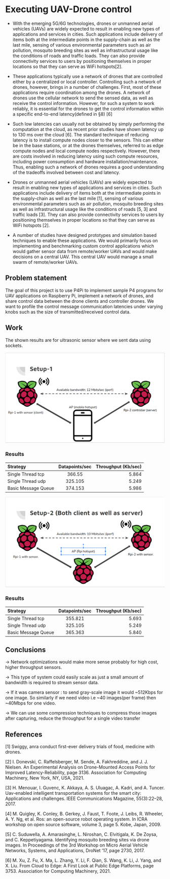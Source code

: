 # Executing UAV-Drone control

- With the emerging 5G/6G technologies, drones or unmanned aerial vehicles (UAVs) are widely expected to result in enabling new types of applications and services in cities. Such applications include delivery of items both at the intermediate points in the supply-chain as well as the last mile, sensing of various environmental parameters such as air pollution, mosquito breeding sites as well as infrastructural usage like the conditions of roads and traffic loads. They can also provide connectivity services to users by positioning themselves in proper locations so that they can serve as WiFi hotspots[2].

- These applications typically use a network of drones that are controlled either by a centralized or local controller. Controlling such a network of drones, however, brings in a number of challenges. First, most of these applications require coordination among the drones. A network of drones use the cellular network to send the sensed data, as well as receive the control information. However, for such a system to work reliably, it is essential for the drones to get the control information within a specific end-to-end latency(defined in §8) [6]

- Such low latencies can usually not be obtained by simply performing the computation at the cloud, as recent prior studies have shown latency up to 130 ms over the cloud [6]. The standard technique of reducing latency is to install compute nodes closer to the sensors. This can either be in the base stations, or at the drones themselves, referred to as edge compute nodes and local compute nodes respectively. However, there are costs involved in reducing latency using such compute resources, including power consumption and hardware installation/maintenance. Thus, enabling such a network of drones requires a good understanding of the tradeoffs involved between cost and latency.

- Drones or unmanned aerial vehicles (UAVs) are widely expected to result in enabling new types of applications and services in cities. Such applications include delivery of items both at the intermediate points in the supply-chain as well as the last mile [1], sensing of various environmental parameters such as air pollution, mosquito breeding sites as well as infrastructural usage like the conditions of roads [5, 3] and traffic loads [3]. They can also provide connectivity services to users by positioning themselves in proper locations so that they can serve as WiFi hotspots [2]. 

- A number of studies have designed prototypes and simulation based techniques to enable these applications. We would primarily focus on implementing and benchmarking custom control applications which would gather sensor data from remote/worker UAVs and would make decisions on a central UAV. This central UAV would manage a small swarm of remote/worker UAVs. 

## Problem statement
The goal of this project is to use P4Pi to implement sample P4 programs for UAV applications on Raspberry Pi, implement a network of drones, and share control data between the drone clients and controller drones. We want to profile the control message communication latencies under varying knobs such as the size of transmitted/received control data.

## Work
The shown results are for ultrasonic sensor where we sent data using sockets.

![](https://github.com/ashcode028/UAV-RPI-Control/blob/62317cf102dadd3f681a3a5699dc543152e1da58/images/Screenshot%20from%202022-05-15%2016-06-07.png)
### Results

|Strategy | Datapoints/sec |Throughput (Kb/sec)|
|:---     |          :---: |               ---:| 
|Single Thread tcp|366.55|5.864|
|Single Thread udp|325.105|5.249|
|Basic Message Queue|374.153|5.986|


![](https://github.com/ashcode028/UAV-RPI-Control/blob/62317cf102dadd3f681a3a5699dc543152e1da58/images/Screenshot%20from%202022-05-15%2016-06-02.png)
### Results
|Strategy| Datapoints/sec |Throughput (Kb/sec)|
|:---    |     :---:      |               ---:| 
|Single Thread tcp | 355.821|5.693|
|Single Thread udp |325.105|5.249|
|Basic Message Queue|365.363|5.840|

## Conclusions
-> Network optimizations would make more sense probably for high cost, higher throughput sensors.

-> This type of system could easily scale as just a small amount of bandwidth is required to stream sensor data.

-> If it was camera sensor : to send gray-scale image it would ~512Kbps for one image. So similarly if we need video i.e ~40 images(per frame) then ~40Mbps for one video.

-> We can use some compression techniques to compress those images after capturing, reduce the throughput for a single video transfer 


## References
[1] Swiggy, anra conduct first-ever delivery trials of food, medicine with drones. 

[2] I. Donevski, C. Raffelsberger, M. Sende, A. Fakhreddine, and J. J. Nielsen. An Experimental Analysis on Drone-Mounted Access Points for Improved Latency-Reliability, page 3136. Association for Computing Machinery, New York, NY, USA, 2021. 

[3] H. Menouar, I. Guvenc, K. Akkaya, A. S. Uluagac, A. Kadri, and A. Tuncer. Uav-enabled intelligent transportation systems for the smart city: Applications and challenges. IEEE Communications Magazine, 55(3):22–28, 2017. 

[4] M. Quigley, K. Conley, B. Gerkey, J. Faust, T. Foote, J. Leibs, R. Wheeler, A. Y. Ng, et al. Ros: an open-source robot operating system. In ICRA workshop on open source software, volume 3, page 5. Kobe, Japan, 2009. 

[5] C. Suduwella, A. Amarasinghe, L. Niroshan, C. Elvitigala, K. De Zoysa, and C. Keppetiyagama. Identifying mosquito breeding sites via drone images. In Proceedings of the 3rd Workshop on Micro Aerial Vehicle Networks, Systems, and Applications, DroNet ’17, page 2730, 2017. 

[6] M. Xu, Z. Fu, X. Ma, L. Zhang, Y. Li, F. Qian, S. Wang, K. Li, J. Yang, and X. Liu. From Cloud to Edge: A First Look at Public Edge Platforms, page 3753. Association for Computing Machinery, 2021.

